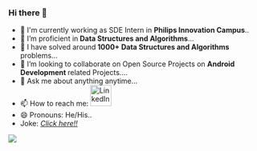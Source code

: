 ### Hi there 👋

- 🔭  I'm currently working as SDE Intern in <b> Philips Innovation Campus</b>..
- 🌱 I’m proficient in<b> Data Structures and Algorithms</b>... 
- 🌱 I have solved around<b> 1000+ Data Structures and Algorithms</b> problems... 
- 👯 I’m looking to collaborate on Open Source Projects on <b>Android Development </b> related Projects....
- 💬 Ask me about anything anytime...
- 📫 How to reach me: <a href="linkedin.com/in/gaurav-bagul-644a43174/"><img src="https://upload.wikimedia.org/wikipedia/commons/thumb/c/c9/Linkedin.svg/25px-Linkedin.svg.png" alt="LinkedIn" style="width:42px;height:42px;"></a>
- 😄 Pronouns: He/His..
- Joke: <a href ="https://readme-jokes.vercel.app/api" ><i> Click here!!</i></a>



<img src="https://github-readme-stats.vercel.app/api?username=hrincredible007&theme=dark&show_icons=true">

